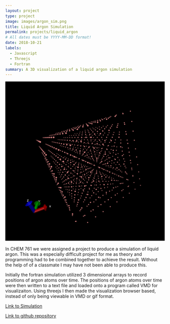 ```yaml
---
layout: project
type: project
image: images/argon_sim.png
title: Liquid Argon Simulation
permalink: projects/liquid_argon
# All dates must be YYYY-MM-DD format!
date: 2018-10-21
labels:
  - Javascript
  - Threejs
  - Fortran
summary: A 3D visualization of a liquid argon simulation
---
```


  <img class="ui large image" src="../images/liquid argon.gif">
  
In CHEM 761 we were assigned a project to produce a simulation of liquid argon. This was a especially difficult project for me as theory and programming had to be combined together to achieve the result. Without the help of of a classmate I may have not been able to produce this. 

Initially the fortran simulation utilized 3 dimensional arrays to record positions of argon atoms over time. The positions of argon atoms over time were then written to a text file and loaded onto a program called VMD for visualizaiton. Using threejs I then made the visualization browser based, instead of only being viewable in VMD or gif format. 
  
 
[Link to Simulation](https://akkamin.github.io/threejs_example/example/examples/argon_simulation/argon_simulation.html)

[Link to github repository](https://github.com/akkamin/threejs_example)



